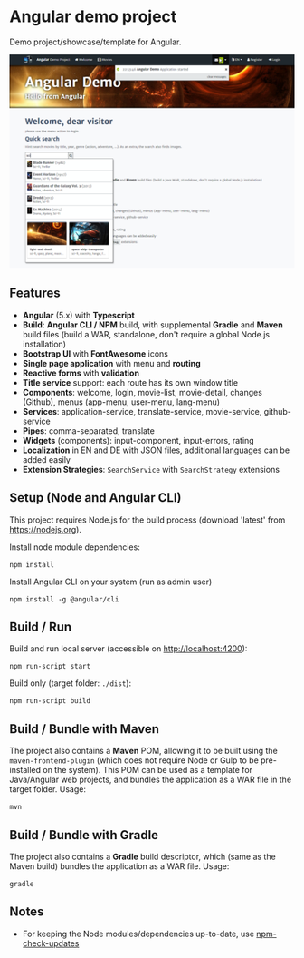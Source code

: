 # Angular demo project
Demo project/showcase/template for Angular.

![Screenshot](screenshot.png)

## Features
- **Angular** (5.x) with **Typescript**
- **Build**: **Angular CLI / NPM** build, with supplemental **Gradle** and **Maven** build files (build a WAR, standalone, don't require a global Node.js installation)
- **Bootstrap UI** with **FontAwesome** icons
- **Single page application** with menu and **routing**
- **Reactive forms** with **validation**
- **Title service** support: each route has its own window title
- **Components**: welcome, login, movie-list, movie-detail, changes (Github), menus (app-menu, user-menu, lang-menu)
- **Services**: application-service, translate-service, movie-service, github-service
- **Pipes**: comma-separated, translate
- **Widgets** (components): input-component, input-errors, rating
- **Localization** in EN and DE with JSON files, additional languages can be added easily
- **Extension Strategies**: `SearchService` with `SearchStrategy` extensions

## Setup (Node and Angular CLI)
This project requires Node.js for the build process (download 'latest' from https://nodejs.org).

Install node module dependencies:
```
npm install
```
Install Angular CLI on your system (run as admin user)
```
npm install -g @angular/cli
```

## Build / Run
Build and run local server (accessible on [http://localhost:4200](http://localhost:4200)):
```
npm run-script start
```
Build only (target folder: `./dist`):
```
npm run-script build
```

## Build / Bundle with Maven
The project also contains a **Maven** POM, allowing it to be built using the `maven-frontend-plugin` (which does not require Node or Gulp to be pre-installed on the system). This POM can be used as a template for Java/Angular web projects, and bundles the application as a WAR file in the target folder.
Usage:

    mvn
	
## Build / Bundle with Gradle
The project also contains a **Gradle** build descriptor, which (same as the Maven build) bundles the application as a WAR file.
Usage:

    gradle

## Notes

 - For keeping the Node modules/dependencies up-to-date, use [npm-check-updates](https://www.npmjs.com/package/npm-check-updates)

